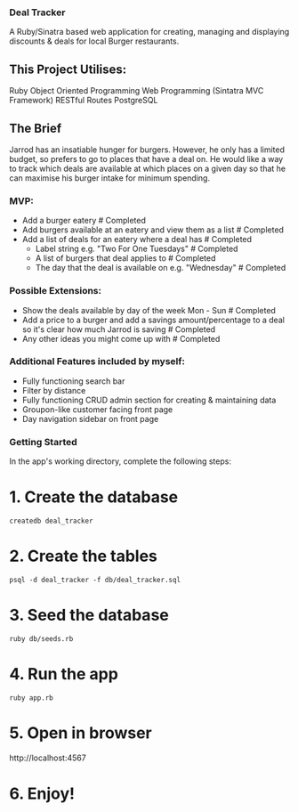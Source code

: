 ### Deal Tracker

 A Ruby/Sinatra based web application for creating, managing and displaying discounts & deals for local Burger restaurants.
 
## This Project Utilises:
Ruby
Object Oriented Programming
Web Programming (Sintatra MVC Framework)
RESTful Routes
PostgreSQL


## The Brief

Jarrod has an insatiable hunger for burgers. However, he only has a limited budget, so prefers to go to places that have a deal on. He would like a way to track which deals are available at which places on a given day so that he can maximise his burger intake for minimum spending.

### MVP:

- Add a burger eatery # Completed
- Add burgers available at an eatery and view them as a list # Completed
- Add a list of deals for an eatery where a deal has # Completed
  - Label string e.g. "Two For One Tuesdays" # Completed
  - A list of burgers that deal applies to # Completed
  - The day that the deal is available on e.g. "Wednesday" # Completed
  
### Possible Extensions:

- Show the deals available by day of the week Mon - Sun # Completed
- Add a price to a burger and add a savings amount/percentage to a deal so it's clear how much Jarrod is saving # Completed
- Any other ideas you might come up with # Completed

### Additional Features included by myself:

- Fully functioning search bar
- Filter by distance
- Fully functioning CRUD admin section for creating & maintaining data
- Groupon-like customer facing front page
- Day navigation sidebar on front page

### Getting Started

In the app's working directory, complete the following steps:

# 1. Create the database

```
createdb deal_tracker
```

# 2. Create the tables
```
psql -d deal_tracker -f db/deal_tracker.sql
```

# 3. Seed the database
```
ruby db/seeds.rb
```

# 4. Run the app
``` 
ruby app.rb
```

# 5. Open in browser
http://localhost:4567

# 6. Enjoy!



